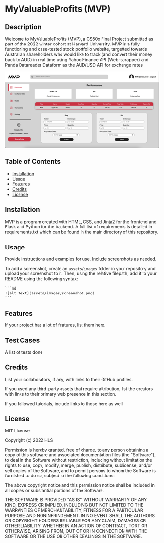 # MyValuableProfits (MVP)

## Description

Welcome to MyValuableProfits (MVP), a CS50x Final Project submitted as part of the 2022 winter cohort at Harvard University. MVP is a fully functioning and case-tested stock portfolio website, targetted towards Australian shareholders who would like to track (and convert their money back to AUD) in real time using Yahoo Finance API (Web-scrapper) and Panda Datareader Dataform as the AUD/USD API for exchange rates.

![alt text](https://github.com/ArigatouGozaimaster/MyValuableProfits/blob/main/static/images/SS1.png)


## Table of Contents 

- [Installation](#installation)
- [Usage](#usage)
- [Features](#features)
- [Credits](#credits)
- [License](#license)

## Installation

MVP is a program created with HTML, CSS, and Jinja2 for the frontend and Flask and Python for the backend. A full list of requirements is detailed in requirements.txt which can be found in the main directory of this repository.

## Usage

Provide instructions and examples for use. Include screenshots as needed.

To add a screenshot, create an `assets/images` folder in your repository and upload your screenshot to it. Then, using the relative filepath, add it to your README using the following syntax:

    ```md
    ![alt text](assets/images/screenshot.png)
    ```
## Features

If your project has a lot of features, list them here.

## Test Cases

A list of tests done 

## Credits

List your collaborators, if any, with links to their GitHub profiles.

If you used any third-party assets that require attribution, list the creators with links to their primary web presence in this section.

If you followed tutorials, include links to those here as well.

## License

MIT License

Copyright (c) 2022 HLS

Permission is hereby granted, free of charge, to any person obtaining a copy
of this software and associated documentation files (the "Software"), to deal
in the Software without restriction, including without limitation the rights
to use, copy, modify, merge, publish, distribute, sublicense, and/or sell
copies of the Software, and to permit persons to whom the Software is
furnished to do so, subject to the following conditions:

The above copyright notice and this permission notice shall be included in all
copies or substantial portions of the Software.

THE SOFTWARE IS PROVIDED "AS IS", WITHOUT WARRANTY OF ANY KIND, EXPRESS OR
IMPLIED, INCLUDING BUT NOT LIMITED TO THE WARRANTIES OF MERCHANTABILITY,
FITNESS FOR A PARTICULAR PURPOSE AND NONINFRINGEMENT. IN NO EVENT SHALL THE
AUTHORS OR COPYRIGHT HOLDERS BE LIABLE FOR ANY CLAIM, DAMAGES OR OTHER
LIABILITY, WHETHER IN AN ACTION OF CONTRACT, TORT OR OTHERWISE, ARISING FROM,
OUT OF OR IN CONNECTION WITH THE SOFTWARE OR THE USE OR OTHER DEALINGS IN THE
SOFTWARE.





